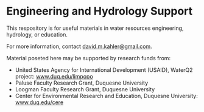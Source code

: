 # Engineering and Hydrology Support  
This respository is for useful materials in water resources engineering, hydrology, or education.  

For more information, contact david.m.kahler@gmail.com.  

Material poseted here may be supported by research funds from:  
- United States Agency for International Development (USAID), WaterQ2 project: www.duq.edu/limpopo  
- Paluse Faculty Research Grant, Duquesne University
- Loogman Faculty Research Grant, Duquesne University
- Center for Environmental Research and Education, Duquesne University: www.duq.edu/cere  

